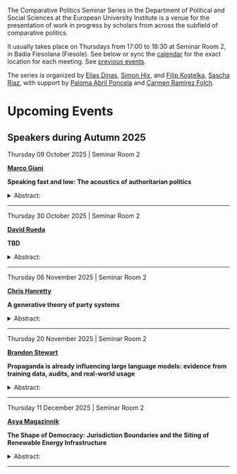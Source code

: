 The Comparative Politics Seminar Series in the Department of Political
and Social Sciences at the European University Institute is a venue for
the presentation of work in progress by scholars from across the
subfield of comparative politics.

It usually takes place on Thursdays from 17:00 to 18:30 at Seminar Room
2, in Badia Fiesolana (Fiesole). See below or sync the
[calendar](webcal://raw.githubusercontent.com/cpss-eui/cpss-eui.github.io/main/events.ics)
for the exact location for each meeting. See [previous
events](https://cpss-eui.github.io/old_events.html).

The series is organized by [Elias
Dinas](https://www.eui.eu/people?id=elias-dinas), [Simon
Hix](https://simonhix.com//), and [Filip
Kostelka](https://filipkostelka.com/), [Sascha
Riaz](https://saschariaz.com/), with support by [Paloma Abril
Poncela](https://palomaabril.github.io/) and [Carmen Ramirez
Folch](https://www.eui.eu/people?id=carmen-ramirez-folch).

# Upcoming Events

## Speakers during Autumn 2025

Thursday 09 October 2025 | Seminar Room 2
<p>
<strong><a href='https://www.marcogiani.com/'>Marco Giani</a></strong>
</p>

**Speaking fast and low: The acoustics of authoritarian politics**

<details>
<summary>
Abstract:
</summary>
<p>
Do citizens embody their political institutions? We test this by
examining whether speech reflects freedom of speech with a comparative
political behavior approach. Using speech corpora intended for AI
speech-to-text recognition, we show that when exogenously assigned
sentences with political content in a discrete online environment,
Mandarin speakers from China—an authoritarian regime with low freedom of
speech—change the acoustics of their speech relative to Mandarin
speakers from Taiwan—a democracy with high freedom of speech—
controlling for both sentence and individual fixed effects. DiD
estimates suggest that Mainland Chinese speak ‘fast and low’, increase
their tempo and decrease their volume by and standard deviations (2
decibels/2 seconds) relative to Taiwanese speakers, robust to using
alternative variable or treatment definitions as well as alternative
sampling and modelling strategies. Neither Mandarin Bots nor English
speakers display a similar pattern. ‘Speaking fast and low’ about
politics is a prerogative of men. Further analysis suggests that the
gendered acoustics of authoritarian politics—which do not come up with
traditional survey analysis—are channeled by a ‘historical legacy’
mechanism more than by a ‘statistical discrimination’ one. Speakers with
accents from provinces that experienced stronger repression during the
1964 Cultural Revolution display significantly stronger stress, whereas
speakers from coastal provinces and special economic zones speak about
politics in a more normal manner. Authoritarianism is not only written
in laws, memories, and institutions—it is also spoken, in hurried and
hushed tones, every time politics comes up.
</p>
</details>
<hr>
Thursday 30 October 2025 | Seminar Room 2
<p>
<strong><a href='https://rueda.web.ox.ac.uk/home'>David
Rueda</a></strong>
</p>

**TBD**

<details>
<summary>
Abstract:
</summary>
<p>
TBD
</p>
</details>
<hr>
Thursday 06 November 2025 | Seminar Room 2
<p>
<strong><a href='https://www.chrishanretty.co.uk/about.html'>Chris
Hanretty</a></strong>
</p>

**A generative theory of party systems**

<details>
<summary>
Abstract:
</summary>
<p>
I present a generative model of party systems. For a given system size
N, the model generates shares and positions of parties on an economic
left-right dimension. The model first generates shares with a mean
vector as described in Taagepera and Allik (2003) drawn from a Dirichlet
distribution as described in Cohen and Hanretty (2024). Positions are
then drawn according to four mechanisms: (1) positions weakly centred on
the position of the mean voter; (2) initial bimodality of the positions
of the largest party, (3) system autoregressive positions for the
second-largest to the last party, whereby positions of the nth party are
repelled by the share-weighted positions of all larger parties, and (4)
increasing dispersion with decreasing vote share. The model is trained
on data from over 300 elections. I discuss the implications of this
generative model for party system congruence and for polarization.
</p>
</details>
<hr>
Thursday 20 November 2025 | Seminar Room 2
<p>
<strong><a href='http://brandonstewart.org'>Brandon Stewart</a></strong>
</p>

**Propaganda is already influencing large language models: evidence from
training data, audits, and real-world usage**

<details>
<summary>
Abstract:
</summary>
<p>
Abstract TBD
</p>
</details>
<hr>
Thursday 11 December 2025 | Seminar Room 2
<p>
<strong><a href='https://www.asyamagazinnik.com/'>Asya
Magazinnik</a></strong>
</p>

**The Shape of Democracy: Jurisdiction Boundaries and the Siting of
Renewable Energy Infrastructure**

<details>
<summary>
Abstract:
</summary>
<p>
Political science has long studied how the size and shape of
jurisdictions influence representation and governance, but much less is
known about their effects on policy outcomes. This paper addresses that
gap by examining how local jurisdictional structure shapes the siting of
wind turbines—a critical challenge for the green energy transition. We
develop a theoretical model which predicts how the division of voters
into local jurisdictions influence the siting of wind turbines (or:..
which predicts how the geographical distribution of voters within local
jurisdictions influence the siting of wind turbines). Using data on all
Danish wind turbines built between 2007 and 2021, and exploiting
Denmark’s 2007 municipal reform, which changed local boundaries while
leaving the landscape unchanged, we show that shifts in local
electorates strongly affect turbine siting. These results highlight how
the political geography of local governments shapes renewable energy
deployment, raising concerns about equity, efficiency, and democratic
legitimacy in decentralized climate policy.
</p>
</details>
<hr>
